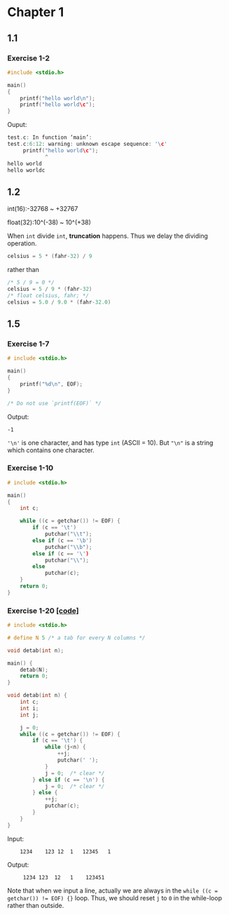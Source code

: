 # Chapter 1
## 1.1
### Exercise 1-2
``` C
#include <stdio.h>

main()
{
    printf("hello world\n");
    printf("hello world\c");
}
```
Ouput:
``` C
test.c: In function ‘main’:
test.c:6:12: warning: unknown escape sequence: '\c'
     printf("hello world\c");
            ^
hello world
hello worldc
```
## 1.2
int(16):-32768 ~ +32767

float(32):10^(-38) ~ 10^(+38)

When `int` divide `int`, **truncation** happens. Thus we delay the dividing operation.
``` C
celsius = 5 * (fahr-32) / 9
```
rather than
``` C
/* 5 / 9 = 0 */
celsius = 5 / 9 * (fahr-32)
/* float celsius, fahr; */
celsius = 5.0 / 9.0 * (fahr-32.0)
```

## 1.5
### Exercise 1-7
``` C
# include <stdio.h>

main()
{
    printf("%d\n", EOF);
}

/* Do not use `printf(EOF)` */
```
Output:
```
-1
```

`'\n'` is one character, and has type `int` (ASCII = 10). But `"\n"` is a string which contains one character.

### Exercise 1-10
``` C
# include <stdio.h>

main()
{
    int c;

    while ((c = getchar()) != EOF) {
        if (c == '\t')
            putchar("\\t");
        else if (c == '\b')
            putchar("\\b");
        else if (c == '\')
            putchar("\\");
        else
            putchar(c);
    }
    return 0;
}
```

### Exercise 1-20 [[code]](./code/ex_01_10.c)
``` C
# include <stdio.h>

# define N 5 /* a tab for every N columns */

void detab(int n);

main() {
    detab(N);
    return 0;
}

void detab(int n) {
    int c;
    int i; 
    int j;

    j = 0;
    while ((c = getchar()) != EOF) {
        if (c == '\t') {
            while (j<n) {
                ++j;
                putchar(' ');
            }
            j = 0;  /* clear */
        } else if (c == '\n') {
            j = 0;  /* clear */
        } else {
            ++j;
            putchar(c);
        } 
    }
}
```

Input:
```
	1234	123	12	1	12345	1
```

Output:
```
     1234 123  12   1    123451
```

Note that when we input a line, actually we are always in the `while ((c = getchar()) != EOF) {}` loop. Thus, we should reset `j` to `0` in the while-loop rather than outside.
